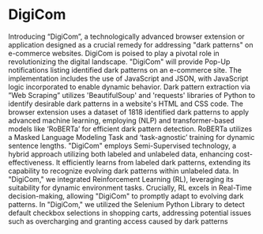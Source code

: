 # DigiCom
Introducing “DigiCom”, a technologically advanced browser extension or application designed as a crucial remedy for addressing "dark patterns" on e-commerce websites. DigiCom is poised to play a pivotal role in revolutionizing the digital landscape.
"DigiCom" will provide Pop-Up notifications listing identified dark patterns on an e-commerce site. The implementation includes the use of JavaScript and JSON, with JavaScript logic incorporated to enable dynamic behavior. Dark pattern extraction via ”Web Scraping” utilizes 'BeautifulSoup' and 'requests' libraries of Python to identify desirable dark patterns in a website's HTML and CSS code.
The browser extension uses a dataset of 1818 identified dark patterns to apply advanced machine learning, employing (NLP) and transformer-based models like ‘RoBERTa’ for efficient dark pattern detection. RoBERTa utilizes a Masked Language Modeling Task and ‘task-agnostic’ training for dynamic sentence lengths.
"DigiCom" employs Semi-Supervised technology, a hybrid approach utilizing both labeled and unlabeled data, enhancing cost-effectiveness. It efficiently learns from labeled dark patterns, extending its capability to recognize evolving dark patterns within unlabeled data.
In "DigiCom," we integrated Reinforcement Learning (RL), leveraging its suitability for dynamic environment tasks. Crucially, RL excels in Real-Time decision-making, allowing "DigiCom" to promptly adapt to evolving dark patterns.
In "DigiCom," we utilized the Selenium Python Library to detect default checkbox selections in shopping carts, addressing potential issues such as overcharging and granting access caused by dark patterns
